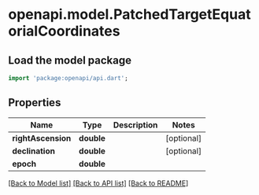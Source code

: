 # openapi.model.PatchedTargetEquatorialCoordinates

## Load the model package
```dart
import 'package:openapi/api.dart';
```

## Properties
Name | Type | Description | Notes
------------ | ------------- | ------------- | -------------
**rightAscension** | **double** |  | [optional] 
**declination** | **double** |  | [optional] 
**epoch** | **double** |  | 

[[Back to Model list]](../README.md#documentation-for-models) [[Back to API list]](../README.md#documentation-for-api-endpoints) [[Back to README]](../README.md)


